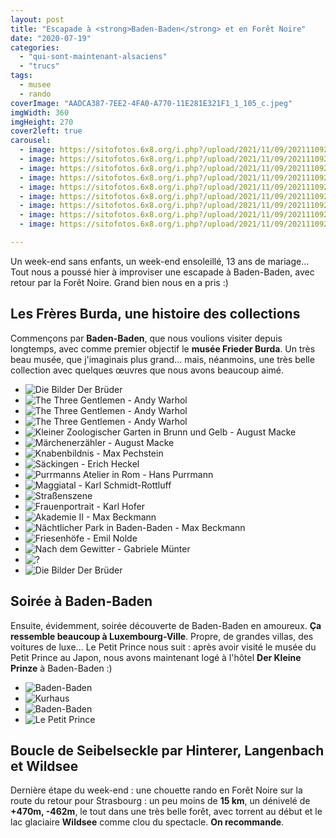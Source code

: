 ```yaml
---
layout: post
title: "Escapade à <strong>Baden-Baden</strong> et en Forêt Noire"
date: "2020-07-19"
categories: 
  - "qui-sont-maintenant-alsaciens"
  - "trucs"
tags:
  - musee
  - rando
coverImage: "AADCA387-7EE2-4FA0-A770-11E281E321F1_1_105_c.jpeg"
imgWidth: 360
imgHeight: 270
cover2left: true
carousel:
  - image: https://sitofotos.6x8.org/i.php?/upload/2021/11/09/20211109214605-45b3b246-xx.jpg
  - image: https://sitofotos.6x8.org/i.php?/upload/2021/11/09/20211109214547-6f42eca4-xx.jpg
  - image: https://sitofotos.6x8.org/i.php?/upload/2021/11/09/20211109214523-aa180856-xx.jpg
  - image: https://sitofotos.6x8.org/i.php?/upload/2021/11/09/20211109214518-6a6de962-xx.jpg
  - image: https://sitofotos.6x8.org/i.php?/upload/2021/11/09/20211109214500-9edcae28-xx.jpg
  - image: https://sitofotos.6x8.org/i.php?/upload/2021/11/09/20211109214425-4ea1e7df-xx.jpg
  - image: https://sitofotos.6x8.org/i.php?/upload/2021/11/09/20211109214413-c5e45037-xx.jpg
  - image: https://sitofotos.6x8.org/i.php?/upload/2021/11/09/20211109214405-f9a2e6d7-xx.jpg
  - image: https://sitofotos.6x8.org/i.php?/upload/2021/11/09/20211109214402-25810a0d-xx.jpg

---
```


Un week-end sans enfants, un week-end ensoleillé, 13 ans de mariage... Tout nous a poussé hier à improviser une escapade à Baden-Baden, avec retour par la Forêt Noire. Grand bien nous en a pris :)

## Les Frères Burda, une histoire des collections

Commençons par **Baden-Baden**, que nous voulions visiter depuis longtemps, avec comme premier objectif le **musée Frieder Burda**. Un très beau musée, que j'imaginais plus grand... mais, néanmoins, une très belle collection avec quelques œuvres que nous avons beaucoup aimé.

<div id="musee-slider" class="splide">
<div class="splide__track">
<ul class="splide__list">
<li class="splide__slide"><img src="https://sitofotos.6x8.org/i.php?/upload/2021/11/09/20211109214647-fe246122-xx.jpg" alt="Die Bilder Der Brüder"></li>
<li class="splide__slide"><img src="https://sitofotos.6x8.org/i.php?/upload/2021/11/09/20211109214658-2c2e2c6d-xx.jpg" alt="The Three Gentlemen - Andy Warhol"></li>
<li class="splide__slide"><img src="https://sitofotos.6x8.org/i.php?/upload/2021/11/09/20211109214855-aabb8b49-xx.jpg" alt="The Three Gentlemen - Andy Warhol"></li>
<li class="splide__slide"><img src="https://sitofotos.6x8.org/i.php?/upload/2021/11/09/20211109214857-054fddf7-xx.jpg" alt="The Three Gentlemen - Andy Warhol"></li>
<li class="splide__slide"><img src="https://sitofotos.6x8.org/i.php?/upload/2021/11/09/20211109214832-f6335ac4-xx.jpg" alt="Kleiner Zoologischer Garten in Brunn und Gelb - August Macke"></li>
<li class="splide__slide"><img src="https://sitofotos.6x8.org/_data/i/upload/2021/11/09/20211109214829-7172ae3e-xx.jpg" alt="Märchenerzähler - August Macke"></li>
<li class="splide__slide"><img src="https://sitofotos.6x8.org/i.php?/upload/2021/11/09/20211109214831-c70b7d60-xx.jpg" alt="Knabenbildnis - Max Pechstein"></li>
<li class="splide__slide"><img src="https://sitofotos.6x8.org/i.php?/upload/2021/11/09/20211109214828-816ad4e3-xx.jpg" alt="Säckingen - Erich Heckel"></li>
<li class="splide__slide"><img src="https://sitofotos.6x8.org/_data/i/upload/2021/11/09/20211109214826-d1ead5fd-xx.jpg" alt="Purrmanns Atelier in Rom - Hans Purrmann"></li>
<li class="splide__slide"><img src="https://sitofotos.6x8.org/i.php?/upload/2021/11/09/20211109214825-09e7801d-xx.jpg" alt="Maggiatal - Karl Schmidt-Rottluff"></li>
<li class="splide__slide"><img src="https://sitofotos.6x8.org/i.php?/upload/2021/11/09/20211109214823-ccd720d1-xx.jpg" alt=Straßenszene „an der Kreppe“ - Gabrielle Münter"></li>
<li class="splide__slide"><img src="https://sitofotos.6x8.org/i.php?/upload/2021/11/09/20211109214815-a621fcf3-xx.jpg" alt="Frauenportrait - Karl Hofer"></li>
<li class="splide__slide"><img src="https://sitofotos.6x8.org/_data/i/upload/2021/11/09/20211109214806-51524f7f-xx.jpg" alt="Akademie II - Max Beckmann"></li>
<li class="splide__slide"><img src="https://sitofotos.6x8.org/_data/i/upload/2021/11/09/20211109214721-85ffe459-xx.jpg" alt="Nächtlicher Park in Baden-Baden - Max Beckmann"></li>
<li class="splide__slide"><img src="https://sitofotos.6x8.org/_data/i/upload/2021/11/09/20211109214743-d2aeda1b-xx.jpg" alt="Friesenhöfe - Emil Nolde"></li>
<li class="splide__slide"><img src="https://sitofotos.6x8.org/i.php?/upload/2021/11/09/20211109214755-3ee49e2e-xx.jpg" alt="Nach dem Gewitter - Gabriele Münter"></li>
<li class="splide__slide"><img src="https://sitofotos.6x8.org/i.php?/upload/2021/11/09/20211109214706-c1855015-xx.jpg" alt="?"></li>
<li class="splide__slide"><img src="https://sitofotos.6x8.org/_data/i/upload/2021/11/09/20211109214730-43c7383e-xx.jpg" alt="Die Bilder Der Brüder"></li>
</ul>
</div>
</div>

## Soirée à Baden-Baden

Ensuite, évidemment, soirée découverte de Baden-Baden en amoureux. **Ça ressemble beaucoup à Luxembourg-Ville**. Propre, de grandes villas, des voitures de luxe... Le Petit Prince nous suit : après avoir visité le musée du Petit Prince au Japon, nous avons maintenant logé à l'hôtel **Der Kleine Prinze** à Baden-Baden :)

<div id="soiree-slider" class="splide">
<div class="splide__track">
<ul class="splide__list">
<li class="splide__slide"><img src="https://sitofotos.6x8.org/i.php?/upload/2021/11/09/20211109214637-6d09e92e-xx.jpg" alt="Baden-Baden"></li>
<li class="splide__slide"><img src="https://sitofotos.6x8.org/i.php?/upload/2021/11/09/20211109214624-812e3653-xx.jpg" alt="Kurhaus"></li>
<li class="splide__slide"><img src="https://sitofotos.6x8.org/i.php?/upload/2021/11/09/20211109214620-6f3e8894-xx.jpg" alt="Baden-Baden"></li>
<li class="splide__slide"><img src="https://sitofotos.6x8.org/i.php?/upload/2021/11/09/20211109214612-4cbaead1-xx.jpg" alt="Le Petit Prince"></li>
</ul>
</div>
</div>

## Boucle de Seibelseckle par Hinterer, Langenbach et Wildsee

Dernière étape du week-end : une chouette rando en Forêt Noire sur la route du retour pour Strasbourg : un peu moins de **15 km**, un dénivelé de **+470m, -462m**, le tout dans une très belle forêt, avec torrent au début et le lac glaciaire **Wildsee** comme clou du spectacle. **On recommande**.
